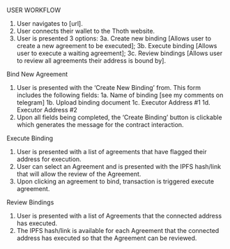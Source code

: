 USER WORKFLOW

1. User navigates to [url].
2. User connects their wallet to the Thoth website.
3. User is presented 3 options:
   3a. Create new binding [Allows user to create a new agreement to be executed];
   3b. Execute binding [Allows user to execute a waiting agreement];
   3c. Review bindings [Allows user to review all agreements their address is bound by].

Bind New Agreement

1. User is presented with the ‘Create New Binding’ from. This form includes the following fields:
   1a. Name of binding [see my comments on telegram]
   1b. Upload binding document
   1c. Executor Address #1
   1d. Executor Address #2
2. Upon all fields being completed, the ‘Create Binding’ button is clickable which generates the message for the contract interaction.

Execute Binding

1. User is presented with a list of agreements that have flagged their address for execution.
2. User can select an Agreement and is presented with the IPFS hash/link that will allow the review of the Agreement.
3. Upon clicking an agreement to bind, transaction is triggered execute agreement.

Review Bindings

1. User is presented with a list of Agreements that the connected address has executed.
2. The IPFS hash/link is available for each Agreement that the connected address has executed so that the Agreement can be reviewed.
